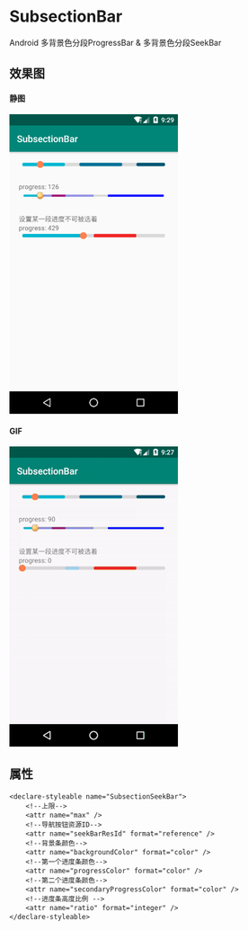 # SubsectionBar
Android 多背景色分段ProgressBar & 多背景色分段SeekBar
## 效果图
#### 静图
![Screenshot](screenshot/screenshot.png)

#### GIF
![Screenshot](screenshot/screenshot.gif)  

## 属性
```
<declare-styleable name="SubsectionSeekBar">
    <!--上限-->
    <attr name="max" />
    <!--导航按钮资源ID-->
    <attr name="seekBarResId" format="reference" />
    <!--背景条颜色-->
    <attr name="backgroundColor" format="color" />
    <!--第一个进度条颜色-->
    <attr name="progressColor" format="color" />
    <!--第二个进度条颜色-->
    <attr name="secondaryProgressColor" format="color" />
    <!--进度条高度比例 -->
    <attr name="ratio" format="integer" />
</declare-styleable>
```
